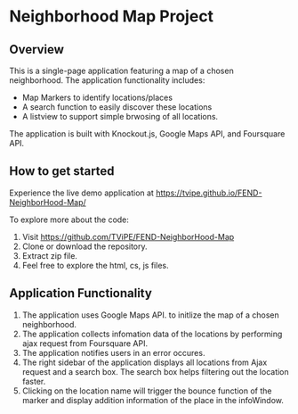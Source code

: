 # Neighborhood Map Project

## Overview
This is a single-page application featuring a map of a chosen neighborhood.
The application functionality includes:
- Map Markers to identify locations/places
- A search function to easily discover these locations
- A listview to support simple brwosing of all locations.

The application is built with Knockout.js, Google Maps API, and Foursquare API.

## How to get started
Experience the live demo application at https://tvipe.github.io/FEND-NeighborHood-Map/

To explore more about the code:
1. Visit https://github.com/TViPE/FEND-NeighborHood-Map
2. Clone or download the repository.
3. Extract zip file.
4. Feel free to explore the html, cs, js files.


## Application Functionality

1. The application uses Google Maps API. to initlize the map of a chosen neighborhood.
2. The application collects infomation data of the locations by performing ajax request from Foursquare API.
3. The application notifies users in an error occures.
4. The right sidebar of the application displays all locations from Ajax request and a search box. The search box helps filtering out the location faster.
5. Clicking on the location name will trigger the bounce function of the marker and display addition information of the place in the infoWindow.

